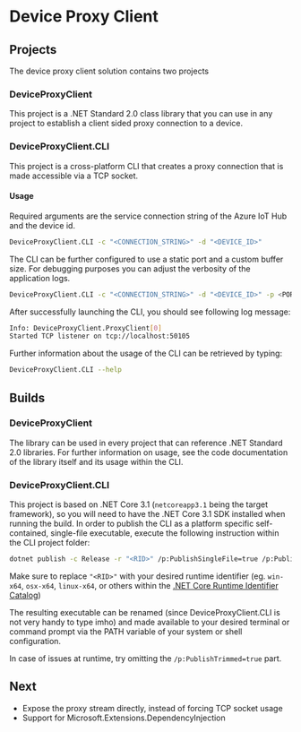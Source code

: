 # Device Proxy Client

## Projects

The device proxy client solution contains two projects

### DeviceProxyClient

This project is a .NET Standard 2.0 class library that you can use in any project to establish a client sided proxy connection to a device.

### DeviceProxyClient.CLI

This project is a cross-platform CLI that creates a proxy connection that is made accessible via a TCP socket.

#### Usage

Required arguments are the service connection string of the Azure IoT Hub and the device id.

```bash
DeviceProxyClient.CLI -c "<CONNECTION_STRING>" -d "<DEVICE_ID>"
```

The CLI can be further configured to use a static port and a custom buffer size. For debugging purposes you can adjust the verbosity of the application logs.

```bash
DeviceProxyClient.CLI -c "<CONNECTION_STRING>" -d "<DEVICE_ID>" -p <PORT> -b <BUFFER_SIZE> -v <LOG_LEVEL>
```

After successfully launching the CLI, you should see following log message:

```bash
Info: DeviceProxyClient.ProxyClient[0]
Started TCP listener on tcp://localhost:50105
```

Further information about the usage of the CLI can be retrieved by typing:

```bash
DeviceProxyClient.CLI --help
```

## Builds

### DeviceProxyClient

The library can be used in every project that can reference .NET Standard 2.0 libraries. For further information on usage, see the code documentation of the library itself and its usage within the CLI.

### DeviceProxyClient.CLI

This project is based on .NET Core 3.1 (`netcoreapp3.1` being the target framework), so you will need to have the .NET Core 3.1 SDK installed when running the build. In order to publish the CLI as a platform specific self-contained, single-file executable, execute the following instruction within the CLI project folder:

```bash
dotnet publish -c Release -r "<RID>" /p:PublishSingleFile=true /p:PublishTrimmed=true
```

Make sure to replace `"<RID>"` with your desired runtime identifier (eg. `win-x64`, `osx-x64`, `linux-x64`, or others within the [.NET Core Runtime Identifier Catalog](https://docs.microsoft.com/en-us/dotnet/core/rid-catalog))

The resulting executable can be renamed (since DeviceProxyClient.CLI is not very handy to type imho) and made available to your desired terminal or command prompt via the PATH variable of your system or shell configuration.

In case of issues at runtime, try omitting the `/p:PublishTrimmed=true` part.

## Next

- Expose the proxy stream directly, instead of forcing TCP socket usage
- Support for Microsoft.Extensions.DependencyInjection
